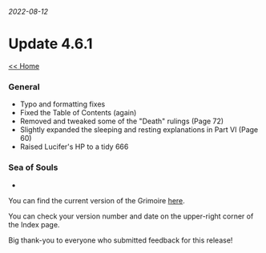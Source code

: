 _2022-08-12_
# Update 4.6.1

[<< Home](https://grimoireofheart.github.io)

### General
* Typo and formatting fixes
* Fixed the Table of Contents (again)
* Removed and tweaked some of the "Death" rulings (Page 72)
* Slightly expanded the sleeping and resting explanations in Part VI (Page 60)
* Raised Lucifer's HP to a tidy 666

### Sea of Souls
* 

You can find the current version of the Grimoire [here](https://github.com/grimoireofheart/grimoireofheart.github.io/raw/main/Resources/Grimoire%20of%20the%20Heart%20v4.6.1%20EN.pdf).

You can check your version number and date on the upper-right corner of the Index page.

Big thank-you to everyone who submitted feedback for this release!